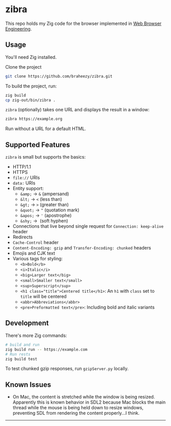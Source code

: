 # zibra

This repo holds my Zig code for the browser implemented in [Web Browser Engineering](https://browser.engineering/).

## Usage

You'll need Zig installed.

Clone the project

```sh
git clone https://github.com/braheezy/zibra.git
```

To build the project, run:

```sh
zig build
cp zig-out/bin/zibra .
```

`zibra` (optionally) takes one URL and displays the result in a window:

```sh
zibra https://example.org
```

Run without a URL for a default HTML.

## Supported Features

`zibra` is small but supports the basics:

- HTTP/1.1
- HTTPS
- `file://` URIs
- `data:` URIs
- Entity support:
  - `&amp;` → `&` (ampersand)
  - `&lt;` → `<` (less than)
  - `&gt;` → `>` (greater than)
  - `&quot;` → `"` (quotation mark)
  - `&apos;` → `'` (apostrophe)
  - `&shy;` → `­` (soft hyphen)
- Connections that live beyond single request for `Connection: keep-alive` header
- Redirects
- `Cache-Control` header
- `Content-Encoding: gzip` and `Transfer-Encoding: chunked` headers
- Emojis and CJK text
- Various tags for styling:
  - `<b>Bold</b>`
  - `<i>Italic</i>`
  - `<big>Larger text</big>`
  - `<small>Smaller text</small>`
  - `<sup>Superscript</sup>`
  - `<h1 class="title">Centered title</h1>`: An `h1` with `class` set to `title` will be centered
  - `<abbr>Abbreviations</abbr>`
  - `<pre>Preformatted text</pre>`: Including bold and italic variants

## Development

There's more Zig commands:

```sh
# build and run
zig build run -- https://example.com
# Run rests
zig build test
```

To test chunked gzip responses, run `gzipServer.py` locally.

## Known Issues

- On Mac, the content is stretched while the window is being resized. Apparently this is known behavior in SDL2 because Mac blocks the main thread while the mouse is being held down to resize windows, preventing SDL from rendering the content properly...I think.

---
